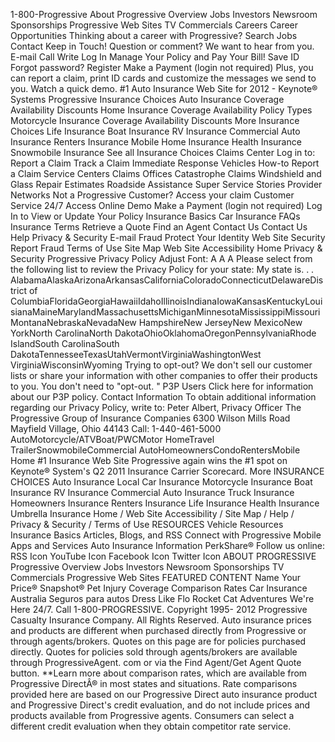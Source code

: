 1-800-Progressive About Progressive Overview Jobs Investors Newsroom Sponsorships Progressive Web Sites TV Commercials Careers Career Opportunities Thinking about a career with Progressive? Search Jobs Contact Keep in Touch! Question or comment? We want to hear from you. E-mail Call Write Log In Manage Your Policy and Pay Your Bill! Save ID Forgot password? Register Make a Payment (login not required) Plus, you can report a claim, print ID cards and customize the messages we send to you. Watch a quick demo. #1 Auto Insurance Web Site for 2012 - Keynote® Systems Progressive Insurance Choices Auto Insurance Coverage Availability Discounts Home Insurance Coverage Availability Policy Types Motorcycle Insurance Coverage Availability Discounts More Insurance Choices Life Insurance Boat Insurance RV Insurance Commercial Auto Insurance Renters Insurance Mobile Home Insurance Health Insurance Snowmobile Insurance See all Insurance Choices Claims Center Log in to: Report a Claim Track a Claim Immediate Response Vehicles How-to Report a Claim Service Centers Claims Offices Catastrophe Claims Windshield and Glass Repair Estimates Roadside Assistance Super Service Stories Provider Networks Not a Progressive Customer? Access your claim Customer Service 24/7 Access Online Demo Make a Payment (login not required) Log In to View or Update Your Policy Insurance Basics Car Insurance FAQs Insurance Terms Retrieve a Quote Find an Agent Contact Us Contact Us Help Privacy & Security E-mail Fraud Protect Your Identity Web Site Security Report Fraud Terms of Use Site Map Web Site Accessibility Home Privacy & Security Progressive Privacy Policy Adjust Font: A A A Please select from the following list to review the Privacy Policy for your state: My state is. . . AlabamaAlaskaArizonaArkansasCaliforniaColoradoConnecticutDelawareDistrict of ColumbiaFloridaGeorgiaHawaiiIdahoIllinoisIndianaIowaKansasKentuckyLouisianaMaineMarylandMassachusettsMichiganMinnesotaMississippiMissouriMontanaNebraskaNevadaNew HampshireNew JerseyNew MexicoNew YorkNorth CarolinaNorth DakotaOhioOklahomaOregonPennsylvaniaRhode IslandSouth CarolinaSouth DakotaTennesseeTexasUtahVermontVirginiaWashingtonWest VirginiaWisconsinWyoming Trying to opt-out? We don't sell our customer lists or share your information with other companies to offer their products to you. You don't need to "opt-out. " P3P Users Click here for information about our P3P policy. Contact Information To obtain additional information regarding our Privacy Policy, write to: Peter Albert, Privacy Officer The Progressive Group of Insurance Companies 6300 Wilson Mills Road Mayfield Village, Ohio 44143 Call: 1-440-461-5000 AutoMotorcycle/ATVBoat/PWCMotor HomeTravel TrailerSnowmobileCommercial AutoHomeownersCondoRentersMobile Home #1 Insurance Web Site Progressive again wins the #1 spot on Keynote® System's Q2 2011 Insurance Carrier Scorecard. More INSURANCE CHOICES Auto Insurance Local Car Insurance Motorcycle Insurance Boat Insurance RV Insurance Commercial Auto Insurance Truck Insurance Homeowners Insurance Renters Insurance Life Insurance Health Insurance Umbrella Insurance Home / Web Site Accessibility / Site Map / Help / Privacy & Security / Terms of Use RESOURCES Vehicle Resources Insurance Basics Articles, Blogs, and RSS Connect with Progressive Mobile Apps and Services Auto Insurance Information PerkShare® Follow us online: RSS Icon YouTube Icon Facebook Icon Twitter Icon ABOUT PROGRESSIVE Progressive Overview Jobs Investors Newsroom Sponsorships TV Commercials Progressive Web Sites FEATURED CONTENT Name Your Price® Snapshot® Pet Injury Coverage Comparison Rates Car Insurance Australia Seguros para autos Dress Like Flo Rocket Cat Adventures We're Here 24/7. Call 1-800-PROGRESSIVE. Copyright 1995- 2012 Progressive Casualty Insurance Company. All Rights Reserved. Auto insurance prices and products are different when purchased directly from Progressive or through agents/brokers. Quotes on this page are for policies purchased directly. Quotes for policies sold through agents/brokers are available through ProgressiveAgent. com or via the Find Agent/Get Agent Quote button. \*\*Learn more about comparison rates, which are available from Progressive DirectÂ® in most states and situations. Rate comparisons provided here are based on our Progressive Direct auto insurance product and Progressive Direct's credit evaluation, and do not include prices and products available from Progressive agents. Consumers can select a different credit evaluation when they obtain competitor rate service.